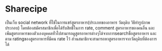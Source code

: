 Sharecipe
=========

เป็นเว็บ​ ​social​ network​ ที่ใช้ในการแชร์สูตรอาหาร(ประเภทของอาหาร​ วัตถุดิบ​ วิธีทำ​ รูปภาพประกอบ)  โดยต้องสมัครสมาชิกเพื่อได้รับสิทธิ์​ในการ​ rate, comment สูตรอาหารของคนอื่น​ และเพิ่มสูตรอาหารของตัวเอง​ บุคคลทั่วไปสามารถดูสูตรอาหารต่างๆได้จากการsearchชื่อสูตรอาหาร​ และ​ ตาม​ rating​ ของสูตรอาหารที่มีคน​ rate​ ไว้​ ส่วนสมาชิกจะสามารถหาสูตรอาหารจากวัตถุดิบที่ต้องการได้
